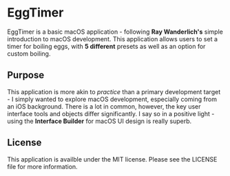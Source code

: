 # EggTimer
EggTimer is a basic macOS application - following **Ray Wanderlich's** simple introduction to macOS development. This application allows users to set a timer for boiling eggs, with **5 different** presets as well as an option for custom boiling.

## Purpose
This application is more akin to *practice* than a primary development target - I simply wanted to explore macOS development, especially coming from an iOS background. There is a lot in common, however, the key user interface tools and objects differ significantly. I say so in a positive light - using the **Interface Builder** for macOS UI design is really superb.

## License
This application is availble under the MIT license. Please see the LICENSE file for more information.

